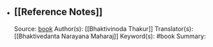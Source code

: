 - ## [[Reference Notes]]
  Source: [book](https://drive.google.com/open?id=1YVc-vfUZK72OKPgaR66pprtQxL3Z1DPf&authuser=kendreaditya%40gmail.com&usp=drive_fs)
  Author(s): [[Bhaktivinoda Thakur]] 
  Translator(s): [[Bhaktivedanta Narayana Maharaj]]
  Keyword(s): #book 
  Summary: